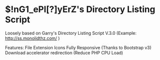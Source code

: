 $!nG1_ePl[?]yErZ's Directory Listing Script
=======================

Loosely based on Garry's Directory Listing Script V.3.0 (Example: http://ss.monolidthz.com/ )

Features:
	File Extension Icons
	Fully Responsive (Thanks to Bootstrap v3)
	Download accelerator redirection (Reduce PHP CPU Load)